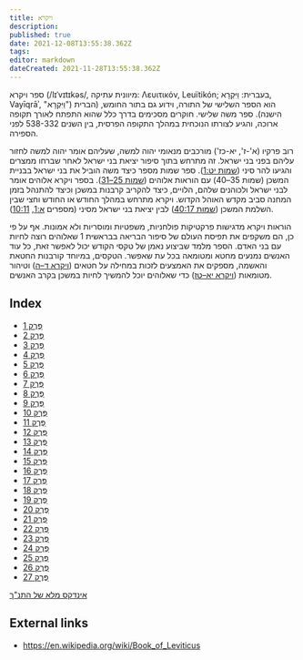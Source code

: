 ```yaml
---
title: ויקרא
description: 
published: true
date: 2021-12-08T13:55:38.362Z
tags: 
editor: markdown
dateCreated: 2021-11-28T13:55:38.362Z
---
```



ספר ויקרא (/lɪˈvɪtɪkəs/, מיוונית עתיקה: Λευιτικόν, Leuïtikón; בעברית: וַיִּקְרָא, Vayīqrāʾ, "וַיִּקְרָא") הוא הספר השלישי של התורה, וידוע גם בתור החומש, (הברית הישנה). ספר משה שלישי. חוקרים מסכימים בדרך כלל שהוא התפתח לאורך תקופה ארוכה, והגיע לצורתו הנוכחית במהלך התקופה הפרסית, בין השנים 538-332 לפני הספירה.

רוב פרקיו (א'-ז', יא-כז') מורכבים מנאומי יהוה למשה, שעליהם אומר יהוה למשה לחזור עליהם בפני בני ישראל. זה מתרחש בתוך סיפור יציאת בני ישראל לאחר שברחו ממצרים והגיעו להר סיני ([שמות יט:1](/he/Bible/Exodus/19#v1)). ספר שמות מספר כיצד משה הוביל את בני ישראל בבניית המשכן (שמות 35–40) עם הוראות אלוהים ([שמות 25–31](/he/Bible/Exodus/25)). בספר ויקרא אלוהים אומר לבני ישראל ולכוהנים שלהם, הלויים, כיצד להקריב קרבנות במשכן וכיצד להתנהל בזמן המחנה סביב מקדש האוהל הקדוש. ויקרא מתרחש במהלך החודש או החודש וחצי שבין השלמת המשכן ([שמות 40:17](/he/Bible/Exodus/40#v17)) לבין יציאת בני ישראל מסיני (מספרים [א:1](/he/Bible/Numbers/1#v1), [10:11](/he/Bible/Numbers/10#v11)).

הוראות ויקרא מדגישות פרקטיקות פולחניות, משפטיות ומוסריות ולא אמונות. אף על פי כן, הם משקפים את תפיסת העולם של סיפור הבריאה בבראשית 1 שאלוהים רוצה לחיות עם בני האדם. הספר מלמד שביצוע נאמן של טקסי הקודש יכול לאפשר זאת, כל עוד האנשים נמנעים מחטא ומטומאה בכל עת שאפשר. הטקסים, במיוחד קורבנות החטאת והאשמה, מספקים את האמצעים לזכות במחילה על חטאים ([ויקרא ד–ה](/he/Bible/Leviticus/4)) וטיהור מטומאות ([ויקרא יא–טז](/he/Bible/Leviticus/11)) כדי שאלוהים יוכל להמשיך לחיות במשכן בקרב האנשים. 



## Index

- [פֶּרֶק 1](/he/Bible/Leviticus/1)
- [פֶּרֶק 2](/he/Bible/Leviticus/2)
- [פֶּרֶק 3](/he/Bible/Leviticus/3)
- [פֶּרֶק 4](/he/Bible/Leviticus/4)
- [פֶּרֶק 5](/he/Bible/Leviticus/5)
- [פֶּרֶק 6](/he/Bible/Leviticus/6)
- [פֶּרֶק 7](/he/Bible/Leviticus/7)
- [פֶּרֶק 8](/he/Bible/Leviticus/8)
- [פֶּרֶק 9](/he/Bible/Leviticus/9)
- [פֶּרֶק 10](/he/Bible/Leviticus/10)
- [פֶּרֶק 11](/he/Bible/Leviticus/11)
- [פֶּרֶק 12](/he/Bible/Leviticus/12)
- [פֶּרֶק 13](/he/Bible/Leviticus/13)
- [פֶּרֶק 14](/he/Bible/Leviticus/14)
- [פֶּרֶק 15](/he/Bible/Leviticus/15)
- [פֶּרֶק 16](/he/Bible/Leviticus/16)
- [פֶּרֶק 17](/he/Bible/Leviticus/17)
- [פֶּרֶק 18](/he/Bible/Leviticus/18)
- [פֶּרֶק 19](/he/Bible/Leviticus/19)
- [פֶּרֶק 20](/he/Bible/Leviticus/20)
- [פֶּרֶק 21](/he/Bible/Leviticus/21)
- [פֶּרֶק 22](/he/Bible/Leviticus/22)
- [פֶּרֶק 23](/he/Bible/Leviticus/23)
- [פֶּרֶק 24](/he/Bible/Leviticus/24)
- [פֶּרֶק 25](/he/Bible/Leviticus/25)
- [פֶּרֶק 26](/he/Bible/Leviticus/26)
- [פֶּרֶק 27](/he/Bible/Leviticus/27)

[אינדקס מלא של התנ"ך](/he/index/bible)


## External links

- https://en.wikipedia.org/wiki/Book_of_Leviticus